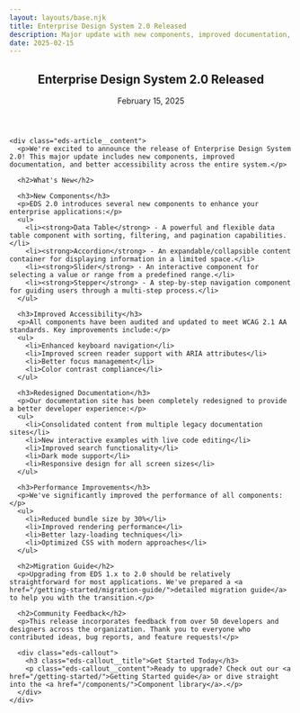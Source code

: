 ```yaml
---
layout: layouts/base.njk
title: Enterprise Design System 2.0 Released
description: Major update with new components, improved documentation, and better accessibility
date: 2025-02-15
---
```


<div class="eds-container">
  <article class="eds-article">
    <header class="eds-article__header">
      <h1 class="eds-article__title">Enterprise Design System 2.0 Released</h1>
      <p class="eds-article__meta">
        <time datetime="2025-02-15">February 15, 2025</time>
      </p>
    </header>

    <div class="eds-article__content">
      <p>We're excited to announce the release of Enterprise Design System 2.0! This major update includes new components, improved documentation, and better accessibility across the entire system.</p>

      <h2>What's New</h2>

      <h3>New Components</h3>
      <p>EDS 2.0 introduces several new components to enhance your enterprise applications:</p>
      <ul>
        <li><strong>Data Table</strong> - A powerful and flexible data table component with sorting, filtering, and pagination capabilities.</li>
        <li><strong>Accordion</strong> - An expandable/collapsible content container for displaying information in a limited space.</li>
        <li><strong>Slider</strong> - An interactive component for selecting a value or range from a predefined range.</li>
        <li><strong>Stepper</strong> - A step-by-step navigation component for guiding users through a multi-step process.</li>
      </ul>

      <h3>Improved Accessibility</h3>
      <p>All components have been audited and updated to meet WCAG 2.1 AA standards. Key improvements include:</p>
      <ul>
        <li>Enhanced keyboard navigation</li>
        <li>Improved screen reader support with ARIA attributes</li>
        <li>Better focus management</li>
        <li>Color contrast compliance</li>
      </ul>

      <h3>Redesigned Documentation</h3>
      <p>Our documentation site has been completely redesigned to provide a better developer experience:</p>
      <ul>
        <li>Consolidated content from multiple legacy documentation sites</li>
        <li>New interactive examples with live code editing</li>
        <li>Improved search functionality</li>
        <li>Dark mode support</li>
        <li>Responsive design for all screen sizes</li>
      </ul>

      <h3>Performance Improvements</h3>
      <p>We've significantly improved the performance of all components:</p>
      <ul>
        <li>Reduced bundle size by 30%</li>
        <li>Improved rendering performance</li>
        <li>Better lazy-loading techniques</li>
        <li>Optimized CSS with modern approaches</li>
      </ul>

      <h2>Migration Guide</h2>
      <p>Upgrading from EDS 1.x to 2.0 should be relatively straightforward for most applications. We've prepared a <a href="/getting-started/migration-guide/">detailed migration guide</a> to help you with the transition.</p>

      <h2>Community Feedback</h2>
      <p>This release incorporates feedback from over 50 developers and designers across the organization. Thank you to everyone who contributed ideas, bug reports, and feature requests!</p>

      <div class="eds-callout">
        <h3 class="eds-callout__title">Get Started Today</h3>
        <p class="eds-callout__content">Ready to upgrade? Check out our <a href="/getting-started/">Getting Started guide</a> or dive straight into the <a href="/components/">Component library</a>.</p>
      </div>
    </div>
  </article>
</div>